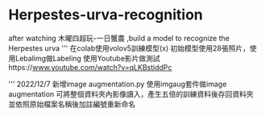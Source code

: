 # Herpestes-urva-recognition
after watching 木曜四超玩-一日蟹農 ,build a model to recognize the Herpestes urva
'''
在colab使用volov5訓練模型(x)
初始模型使用28張照片，使用Lebalimg做Labeling
使用Youtube影片做測試https://www.youtube.com/watch?v=qLKBstiddPc

'''
2022/12/7
新增image augmentation.py
使用imgaug套件做image augmentation
可將整個資料夾內影像讀入，產生五倍的訓練資料後存回資料夾
並依照原始檔案名稱後加註編號重新命名



